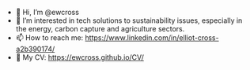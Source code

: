 - 👋 Hi, I’m @ewcross
- 🌱 I’m interested in tech solutions to sustainability issues, especially in the energy, carbon capture and agriculture sectors.
- 📫 How to reach me: https://www.linkedin.com/in/elliot-cross-a2b390174/
- 📄 My CV: https://ewcross.github.io/CV/

<!---
ewcross/ewcross is a ✨ special ✨ repository because its `README.md` (this file) appears on your GitHub profile.
You can click the Preview link to take a look at your changes.
--->
